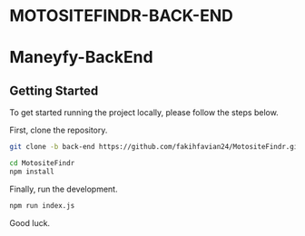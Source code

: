# MOTOSITEFINDR-BACK-END
# Maneyfy-BackEnd

<!-- prettier-ignore-start -->
<!-- markdownlint-disable -->
<!-- ALL-CONTRIBUTORS-BADGE:START - Do not remove or modify this section -->

## Getting Started

To get started running the project locally, please follow the steps below.

First, clone the repository.

```bash
git clone -b back-end https://github.com/fakihfavian24/MotositeFindr.git
```


```bash
cd MotositeFindr
npm install
```

Finally, run the development.

```bash
npm run index.js
```
Good luck.

